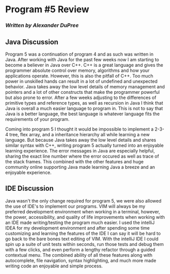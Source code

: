 # Program #5 Review
### _Written by Alexander DuPree_

## Java Discussion
Program 5 was a continuation of program 4 and as such was written in Java. After working with Java for the past few weeks now I am starting to become a believer in Java over C++. C++ is a great language and gives the programmer absolute control over memory, algorithms and how your applications operate. However, this is also the pitfall of C++. Too much power in unskilled hands can result in a lot of undefined and unexpected behavior. Java takes away the low level details of memory management and pointers and a lot of other constructs that make the programmer powerful but also prone to error. After a few weeks adjusting to the differences of primitive types and reference types, as well as recursion in Java I think that Java is overall a much easier language to program in. This is not to say that Java is a better language, the best language is whatever language fits the requirements of your program. 

Coming into program 5 I thought it would be impossible to implement a 2-3-4 tree, flex array, and a inheritance hierarchy all while learning a new language. But because Java takes away the low level details and shares similar syntax with C++, writing program 5 actually turned into an enjoyable learning experience. The error messages in Java are especially helpful, sharing the exact line number where the error occured as well as trace of the stack frames. This combined with the other features and huge community online supporting Java made learning Java a breeze and an enjoyable experience.

## IDE Discussion
Java wasn't the only change required for program 5, we were also allowed the use of IDE's to implement our programs. VIM will always be my preferred development environment when working in a terminal, however, the power, accessibility, and quality of life improvements when working with an IDE made writing/testing the program much easier. I used the intelliJ IDEA for my development environment and after spending some time customizing and learning the features of the IDE I can say it will be hard to go back to the bare bones text editing of VIM. With the intelliJ IDE I could spin up a suite of unit tests within seconds, run those tests and debug them with a few clicks, and even perform a lengthy refactor through a guided contextual menu. The combined ability of all these features along with autocomplete, file navigation, syntax highlighting, and much more made writing code an enjoyable and simple process.

